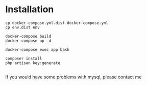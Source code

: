 # Installation

```
cp docker-compose.yml.dist docker-compose.yml
cp env.dist env

docker-compose build
docker-compose up -d

docker-compose exec app bash

composer install
php artisan key:generate


```

If you would have some problems with mysql, please contact me

